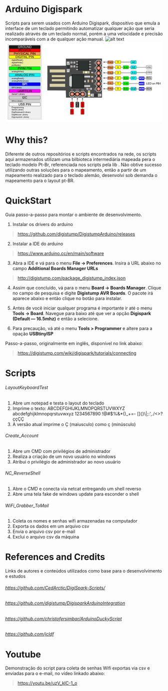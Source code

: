  # Arduino Digispark
Scripts para serem usados com Arduino Digispark, dispositivo que emula a interface de um teclado permitindo automatizar qualquer ação que seria realizado através de um teclado normal, porém a uma velocidade e precisão incomparáveis com a de qualquer ação manual.
![alt text](https://github.com/Gadotti/DigisparkScripts/blob/master/Digispark.jpg "The DigiSpark")
![Pinout](digispark-pinout_QeJ1n4FNv3.png "Digispark Pinout")

# Why this?
Diferente de outros repositórios e scripts encontrados na rede, os scripts aqui armazenados utilizam uma bilbioteca intermediária mapeada pera o teclado modelo Pt-Br, referenciada nos scripts pela lib <DigiKeyboardPtBr>.
Não obtive sucesso utilizando outras soluções para o mapeamento, então a partir de um mapeamento realizado para o teclado alemão, desenvolvi sob demanda o mapeamento para o layout pt-BR.

# QuickStart
Guia passo-a-passo para montar o ambiente de desenvolvimento.
1. Instalar os drivers do arduino
> https://github.com/digistump/DigistumpArduino/releases

2. Instalar a IDE do arduino
> https://www.arduino.cc/en/main/software

3. Abra a IDE e vá para o menu **File -> Preferences**. Insira a URL abaixo no campo **Additional Boards Manager URLs**
> http://digistump.com/package_digistump_index.json

4. Assim que concluído, vá para o menu **Board -> Boards Manager**. Clique no campo de pesquisa e digite **Digistump AVR Boards**. O pacote irá aparece abaixo e então clique no botão para instalar.

5. Antes de você iniciar qualquer programa é importante ir até o menu **Tools -> Board**. Navegue para baixo até que ver a opção **Digispark (Default — 16.5mhz)** e então a selecione.

6. Para precaução, vá até o menu **Tools > Programmer** e altere para a opação **USBtinyISP**

Passo-a-passo, originalmente em inglês, disponível no link abaixo:
> https://digistump.com/wiki/digispark/tutorials/connecting

# Scripts

###### LayoutKeyboardTest
1. Abre um notepad e testa o layout do teclado
2. Imprime o texto:
  ABCDEFGHIJKLMNOPQRSTUVWXYZ
  abcdefghijklmnopqrstuvwxyz
  1234567890
  !@#$%&*()_+=-
  []{}\\|;:',./<>?
  ççÇÇ
3. A versão atual imprime o Ç (maiusculo) como ç (minúsculo)

###### Create_Account
1. Abre um CMD com privilégios de administrador
2. Realiza a criação de um novo usuário no windows
3. Atribui o privilégio de administrador ao novo usuário

###### NC_ReverseShell
1. Abre o CMD e conecta via netcat entregando um shell reverso
2. Abre uma tela fake de windows update para esconder o shell

###### WiFi_Grabber_ToMail
1. Coleta os nomes e senhas wifi armazenadas na computador
2. Exporta os dados em um arquivo csv
3. Envia o arquivo csv por e-mail
4. Exclui o arquivo csv da máquina

# References and Credits
Links de autores e conteúdos utilizados como base para o desenvolvimento e estudos
###### https://github.com/CedArctic/DigiSpark-Scripts/
###### https://github.com/digistump/DigisparkArduinoIntegration
###### https://github.com/christofersimbar/ArduinoDuckyScript
###### https://github.com/jcldf

# Youtube
Demonstração do script para coleta de senhas Wifi exportas via csv e enviadas para o e-mail, no vídeo linkado abaixo:
> https://youtu.be/uzV_kIC-1_o

